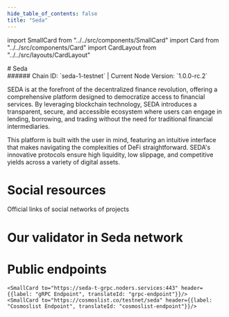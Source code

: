 ```yaml
---
hide_table_of_contents: false
title: "Seda"
---
```


import SmallCard from "../../src/components/SmallCard"
import Card from "../../src/components/Card"
import CardLayout from "../../src/layouts/CardLayout"

<div class="h1-with-icon icon-seda">
# Seda
</div>
###### Chain ID: `seda-1-testnet` | Current Node Version: `1.0.0-rc.2`


SEDA is at the forefront of the decentralized finance revolution, offering a comprehensive platform designed to democratize access to financial services. By leveraging blockchain technology, SEDA introduces a transparent, secure, and accessible ecosystem where users can engage in lending, borrowing, and trading without the need for traditional financial intermediaries.

This platform is built with the user in mind, featuring an intuitive interface that makes navigating the complexities of DeFi straightforward. SEDA's innovative protocols ensure high liquidity, low slippage, and competitive yields across a variety of digital assets.

# Social resources
Official links of social networks of projects

<CardLayout autoFitEnabled={false}>
    <SmallCard to="https://www.seda.xyz/" header={{label: "Website", translateId: "social-telegram"}} iconPath="img/website-icon.svg"/>
    <SmallCard to="https://github.com/sedaprotocol/seda-chain" header={{label: "GitHub", translateId: "social-telegram"}} iconPath="img/github-icon.svg"/>
    <SmallCard to="https://discord.gg/Ae4V6y6qrW" header={{label: "Discord", translateId: "social-telegram"}} iconPath="img/discord-icon.svg"/>
    <SmallCard to="https://twitter.com/sedaprotocol" header={{label: "X", translateId: "social-telegram"}} iconPath="img/x-icon.svg"/>
    <SmallCard to="https://t.me/sedaprotocol" header={{label: "Telegram", translateId: "social-telegram"}} iconPath="img/telegram-icon.svg"/>
</CardLayout>

# Our validator in Seda network

<CardLayout autoFitEnabled={true}>
    <Card
        to="https://testnet.seda.explorers.guru/validator/sedavaloper1ws3x9g0e7sx7zaxvtmtjmrdz2fgttr0x57csd9"
        header={{
            label: "[NODERS]TEAM",
            translateId: "development-setup",
        }}
        body={{
            label: "Trusted blockchain validator",
        }}
        iconPath="img/kotlin-icon.svg"
    />
</CardLayout>

# Public endpoints

<CardLayout autoFitEnabled={true}>
    <SmallCard to="https://seda-t-rpc.noders.services" header={{label: "RPC Endpoint", translateId: "rpc-endpoint"}}/>
    <SmallCard to="https://seda-t-api.noders.services" header={{label: "API Endpoint", translateId: "api-endpoint"}}/>
    
    <SmallCard to="https://seda-t-grpc.noders.services:443" header={{label: "gRPC Endpoint", translateId: "grpc-endpoint"}}/>
    <SmallCard to="https://cosmoslist.co/testnet/seda" header={{label: "Cosmoslist Endpoint", translateId: "cosmoslist-endpoint"}}/>
</CardLayout>
